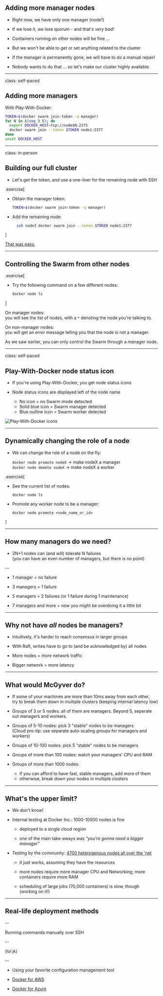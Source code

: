 ## Adding more manager nodes

- Right now, we have only one manager (node1)

- If we lose it, we lose quorum - and that's *very bad!*

- Containers running on other nodes will be fine ...

- But we won't be able to get or set anything related to the cluster

- If the manager is permanently gone, we will have to do a manual repair!

- Nobody wants to do that ... so let's make our cluster highly available

---

class: self-paced

## Adding more managers

With Play-With-Docker:

```bash
TOKEN=$(docker swarm join-token -q manager)
for N in $(seq 3 5); do
  export DOCKER_HOST=tcp://node$N:2375
  docker swarm join --token $TOKEN node1:2377
done
unset DOCKER_HOST
```

---

class: in-person

## Building our full cluster

- Let's get the token, and use a one-liner for the remaining node with SSH

.exercise[

- Obtain the manager token:
  ```bash
  TOKEN=$(docker swarm join-token -q manager)
  ```

- Add the remaining node:
  ```bash
    ssh node3 docker swarm join --token $TOKEN node1:2377
  ```

]

[That was easy.](https://www.youtube.com/watch?v=3YmMNpbFjp0)

---

## Controlling the Swarm from other nodes

.exercise[

- Try the following command on a few different nodes:
  ```bash
  docker node ls
  ```

]

On manager nodes:
<br/>you will see the list of nodes, with a `*` denoting
the node you're talking to.

On non-manager nodes:
<br/>you will get an error message telling you that
the node is not a manager.

As we saw earlier, you can only control the Swarm through a manager node.

---

class: self-paced

## Play-With-Docker node status icon

- If you're using Play-With-Docker, you get node status icons

- Node status icons are displayed left of the node name

  - No icon = no Swarm mode detected
  - Solid blue icon = Swarm manager detected
  - Blue outline icon = Swarm worker detected

![Play-With-Docker icons](images/pwd-icons.png)

---

## Dynamically changing the role of a node

- We can change the role of a node on the fly:

  `docker node promote nodeX` → make nodeX a manager
  <br/>
  `docker node demote nodeX` → make nodeX a worker

.exercise[

- See the current list of nodes:
  ```
  docker node ls
  ```

- Promote any worker node to be a manager:
  ```
  docker node promote <node_name_or_id>
  ```

]

---

## How many managers do we need?

- 2N+1 nodes can (and will) tolerate N failures
  <br/>(you can have an even number of managers, but there is no point)

--

- 1 manager = no failure

- 3 managers = 1 failure

- 5 managers = 2 failures (or 1 failure during 1 maintenance)

- 7 managers and more = now you might be overdoing it a little bit

---

## Why not have *all* nodes be managers?

- Intuitively, it's harder to reach consensus in larger groups

- With Raft, writes have to go to (and be acknowledged by) all nodes

- More nodes = more network traffic

- Bigger network = more latency

---

## What would McGyver do?

- If some of your machines are more than 10ms away from each other,
  <br/>
  try to break them down in multiple clusters
  (keeping internal latency low)

- Groups of 3 or 5 nodes: all of them are managers. Beyond 5, seperate out managers and workers.

- Groups of 5-10 nodes: pick 3 "stable" nodes to be managers
  <br/>
  (Cloud pro-tip: use separate auto-scaling groups for managers and workers)

- Groups of 10-100 nodes: pick 5 "stable" nodes to be managers

- Groups of more than 100 nodes: watch your managers' CPU and RAM

- Groups of more than 1000 nodes:

  - if you can afford to have fast, stable managers, add more of them
  - otherwise, break down your nodes in multiple clusters

---

## What's the upper limit?

- We don't know!

- Internal testing at Docker Inc.: 1000-10000 nodes is fine

  - deployed to a single cloud region

  - one of the main take-aways was *"you're gonna need a bigger manager"*

- Testing by the community: [4700 heterogenous nodes all over the 'net](https://sematext.com/blog/2016/11/14/docker-swarm-lessons-from-swarm3k/)

  - it just works, assuming they have the resources

  - more nodes require more manager CPU and Networking; more containers require more RAM

  - scheduling of large jobs (70,000 containers) is slow, though (working on it!)

---

## Real-life deployment methods

--

Running commands manually over SSH

--

  (lol jk)

--

- Using your favorite configuration management tool

- [Docker for AWS](https://docs.docker.com/docker-for-aws/#quickstart)

- [Docker for Azure](https://docs.docker.com/docker-for-azure/)
